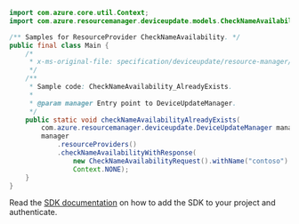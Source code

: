 ```java
import com.azure.core.util.Context;
import com.azure.resourcemanager.deviceupdate.models.CheckNameAvailabilityRequest;

/** Samples for ResourceProvider CheckNameAvailability. */
public final class Main {
    /*
     * x-ms-original-file: specification/deviceupdate/resource-manager/Microsoft.DeviceUpdate/preview/2022-04-01-preview/examples/CheckNameAvailability_AlreadyExists.json
     */
    /**
     * Sample code: CheckNameAvailability_AlreadyExists.
     *
     * @param manager Entry point to DeviceUpdateManager.
     */
    public static void checkNameAvailabilityAlreadyExists(
        com.azure.resourcemanager.deviceupdate.DeviceUpdateManager manager) {
        manager
            .resourceProviders()
            .checkNameAvailabilityWithResponse(
                new CheckNameAvailabilityRequest().withName("contoso").withType("Microsoft.DeviceUpdate/accounts"),
                Context.NONE);
    }
}
```

Read the [SDK documentation](https://github.com/Azure/azure-sdk-for-java/blob/azure-resourcemanager-deviceupdate_1.0.0-beta.1/sdk/deviceupdate/azure-resourcemanager-deviceupdate/README.md) on how to add the SDK to your project and authenticate.
